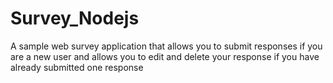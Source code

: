 # Survey_Nodejs
A sample web survey application that allows you to submit responses if you are a new user and allows you to edit and delete your response if you have already submitted one response
